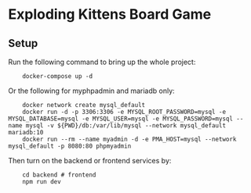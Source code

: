# Exploding Kittens Board Game

## Setup

Run the following command to bring up the whole project:

        docker-compose up -d

Or the following for myphpadmin and mariadb only:

        docker network create mysql_default
        docker run -d -p 3306:3306 -e MYSQL_ROOT_PASSWORD=mysql -e MYSQL_DATABASE=mysql -e MYSQL_USER=mysql -e MYSQL_PASSWORD=mysql --name mysql -v ${PWD}/db:/var/lib/mysql --network mysql_default mariadb:10
        docker run --rm --name myadmin -d -e PMA_HOST=mysql --network mysql_default -p 8080:80 phpmyadmin

Then turn on the backend or frontend services by:

        cd backend # frontend
        npm run dev
